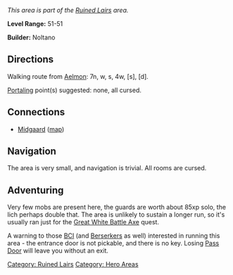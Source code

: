 *This area is part of the [Ruined
Lairs](:Category:_Ruined_Lairs.md "wikilink") area.*

**Level Range:** 51-51

**Builder:** Noltano

## Directions

Walking route from [Aelmon](Aelmon.md "wikilink"): 7n, w, s, 4w, \[s\],
\[d\].

[Portaling](Portal.md "wikilink") point(s) suggested: none, all cursed.

## Connections

-   [Midgaard](:Category:Midgaard.md "wikilink")
    ([map](Midgaard_Map.md "wikilink"))

## Navigation

The area is very small, and navigation is trivial. All rooms are cursed.

## Adventuring

Very few mobs are present here, the guards are worth about 85xp solo,
the lich perhaps double that. The area is unlikely to sustain a longer
run, so it's usually ran just for the [Great White Battle
Axe](Great_White_Battle_Axe "wikilink") quest.

A warning to those [BCI](:Category:Black_Circle_Initiates.md "wikilink")
(and [Berserkers](:Category:Berserkers.md "wikilink") as well)
interested in running this area - the entrance door is not pickable, and
there is no key. Losing [Pass Door](Pass_Door "wikilink") will leave you
without an exit.

[Category: Ruined Lairs](Category:_Ruined_Lairs "wikilink") [Category:
Hero Areas](Category:_Hero_Areas "wikilink")
